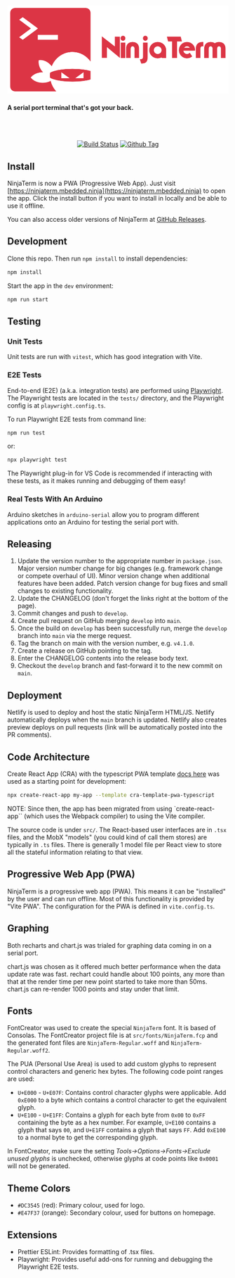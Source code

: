 <p align="center"><img src="img/logo/v3/github-readme-logo.png" alt="QList" height="200px"></p>

#### A serial port terminal that's got your back.

<br>

<br>

<div align="center">

[![Build Status][github-actions-status]][github-actions-url]
[![Github Tag][github-tag-image]][github-tag-url]

</div>

## Install

NinjaTerm is now a PWA (Progressive Web App). Just visit [https://ninjaterm.mbedded.ninja](https://ninjaterm.mbedded.ninja) to open the app. Click the install button if you want to install in locally and be able to use it offline.

You can also access older versions of NinjaTerm at [GitHub Releases](https://github.com/gbmhunter/NinjaTerm/releases).

## Development

Clone this repo. Then run `npm install` to install dependencies:

```bash
npm install
```

Start the app in the `dev` environment:

```bash
npm run start
```

## Testing

### Unit Tests

Unit tests are run with `vitest`, which has good integration with Vite.

### E2E Tests

End-to-end (E2E) (a.k.a. integration tests) are performed using [Playwright](https://playwright.dev/). The Playwright tests are located in the `tests/` directory, and the Playwright config is at `playwright.config.ts`.

To run Playwright E2E tests from command line:

```bash
npm run test
```

or:

```bash
npx playwright test
```

The Playwright plug-in for VS Code is recommended if interacting with these tests, as it makes running and debugging of them easy!

### Real Tests With An Arduino 

Arduino sketches in `arduino-serial` allow you to program different applications onto an Arduino for testing the serial port with.

## Releasing

1. Update the version number to the appropriate number in `package.json`. Major version number change for big changes (e.g. framework change or compete overhaul of UI). Minor version change when additional features have been added. Patch version change for bug fixes and small changes to existing functionality.
1. Update the CHANGELOG (don't forget the links right at the bottom of the page).
1. Commit changes and push to `develop`.
1. Create pull request on GitHub merging `develop` into `main`.
1. Once the build on `develop` has been successfully run, merge the `develop` branch into `main` via the merge request.
1. Tag the branch on main with the version number, e.g. `v4.1.0`.
1. Create a release on GitHub pointing to the tag.
1. Enter the CHANGELOG contents into the release body text.
1. Checkout the `develop` branch and fast-forward it to the new commit on `main`.

## Deployment

Netlify is used to deploy and host the static NinjaTerm HTML/JS. Netlify automatically deploys when the `main` branch is updated. Netlify also creates preview deploys on pull requests (link will be automatically posted into the PR comments).

## Code Architecture

Create React App (CRA) with the typescript PWA template [docs here](https://create-react-app.dev/docs/making-a-progressive-web-app/) was used as a starting point for development:

```bash
npx create-react-app my-app --template cra-template-pwa-typescript
```

NOTE: Since then, the app has been migrated from using `create-react-app`` (which uses the Webpack compiler) to using the Vite compiler.

The source code is under `src/`. The React-based user interfaces are in `.tsx` files, and the MobX "models" (you could kind of call them stores) are typically in `.ts` files. There is generally 1 model file per React view to store all the stateful information relating to that view. 

## Progressive Web App (PWA)

NinjaTerm is a progressive web app (PWA). This means it can be "installed" by the user and can run offline. Most of this functionality is provided by "Vite PWA". The configuration for the PWA is defined in `vite.config.ts`.

## Graphing

Both recharts and chart.js was trialed for graphing data coming in on a serial port.

chart.js was chosen as it offered much better performance when the data update rate was fast. rechart could handle about 100 points, any more than that at the render time per new point started to take more than 50ms. chart.js can re-render 1000 points and stay under that limit.

## Fonts

FontCreator was used to create the special `NinjaTerm` font. It is based of Consolas. The FontCreator project file is at `src/fonts/NinjaTerm.fcp` and the generated font files are `NinjaTerm-Regular.woff` and `NinjaTerm-Regular.woff2`.

The PUA (Personal Use Area) is used to add custom glyphs to represent control characters and generic hex bytes. The following code point ranges are used:

* `U+E000` - `U+E07F`: Contains control character glyphs were applicable. Add `0xE000` to a byte which contains a control character to get the equivalent glyph.
* `U+E100` - `U+E1FF`: Contains a glyph for each byte from `0x00` to `0xFF` containing the byte as a hex number. For example, `U+E100` contains a glyph that says `00`, and `U+E1FF` contains a glyph that says `FF`. Add `0xE100` to a normal byte to get the corresponding glyph.

In FontCreator, make sure the setting _Tools->Options->Fonts->Exclude unused glyphs_ is unchecked, otherwise glyphs at code points like `0x0001` will not be generated.

## Theme Colors

* `#DC3545` (red): Primary colour, used for logo.
* `#E47F37` (orange): Secondary colour, used for buttons on homepage.

## Extensions

* Prettier ESLint: Provides formatting of .tsx files.
* Playwright: Provides useful add-ons for running and debugging the Playwright E2E tests.

[github-actions-status]: https://github.com/gbmhunter/NinjaTerm/workflows/Test/badge.svg
[github-actions-url]: https://github.com/gbmhunter/NinjaTerm/actions
[github-tag-image]: https://img.shields.io/github/tag/gbmhunter/NinjaTerm.svg?label=version
[github-tag-url]: https://github.com/gbmhunter/NinjaTerm/releases/latest
